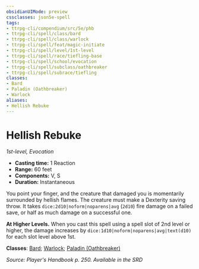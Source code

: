```yaml
---
obsidianUIMode: preview
cssclasses: json5e-spell
tags:
- ttrpg-cli/compendium/src/5e/phb
- ttrpg-cli/spell/class/bard
- ttrpg-cli/spell/class/warlock
- ttrpg-cli/spell/feat/magic-initiate
- ttrpg-cli/spell/level/1st-level
- ttrpg-cli/spell/race/tiefling-base
- ttrpg-cli/spell/school/evocation
- ttrpg-cli/spell/subclass/oathbreaker
- ttrpg-cli/spell/subrace/tiefling
classes:
- Bard
- Paladin (Oathbreaker)
- Warlock
aliases:
- Hellish Rebuke
---
```

# Hellish Rebuke
*1st-level, Evocation*  


- **Casting time:** 1 Reaction
- **Range:** 60 feet
- **Components:** V, S
- **Duration:** Instantaneous

You point your finger, and the creature that damaged you is momentarily surrounded by hellish flames. The creature must make a Dexterity saving throw. It takes `dice:2d10|noform|noparens|avg` (`2d10`) fire damage on a failed save, or half as much damage on a successful one.

**At Higher Levels.** When you cast this spell using a spell slot of 2nd level or higher, the damage increases by `dice:1d10|noform|noparens|avg|text(d10)` for each slot level above 1st.

**Classes**: [Bard](/3-Mechanics/CLI/Compendium/lists/list-spells-classes-bard.md); [Warlock](/3-Mechanics/CLI/Compendium/lists/list-spells-classes-warlock.md); [Paladin (Oathbreaker)](/3-Mechanics/CLI/Compendium/lists/list-spells-classes-oathbreaker-dmg.md "subclass=DMG")

*Source: Player's Handbook p. 250. Available in the <span title='Systems Reference Document (5.1)'>SRD</span>*